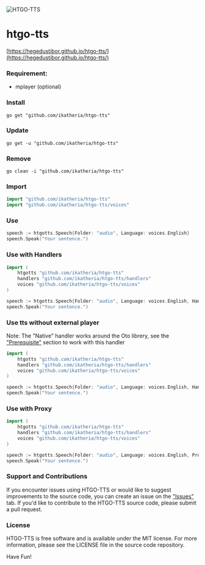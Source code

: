 ![HTGO-TTS](https://banners.beyondco.de/HTGO-TTS.png?theme=light&packageManager=&packageName=go+get+%22github.com%2Fhegedustibor%2Fhtgo-tts%22&pattern=bamboo&style=style_1&description=Text+to+Speech+Package+for+GoLang&md=1&showWatermark=0&fontSize=100px&images=volume-up)

# htgo-tts
[https://hegedustibor.github.io/htgo-tts/](https://hegedustibor.github.io/htgo-tts/)

### Requirement:
- mplayer (optional)

### Install
```
go get "github.com/ikatheria/htgo-tts"
```

### Update
```
go get -u "github.com/ikatheria/htgo-tts"
```

### Remove
```
go clean -i "github.com/ikatheria/htgo-tts"
```

### Import
```go
import "github.com/ikatheria/htgo-tts"
import "github.com/ikatheria/htgo-tts/voices"
```

### Use
```go
speech := htgotts.Speech{Folder: "audio", Language: voices.English}
speech.Speak("Your sentence.")
```

### Use with Handlers
```go
import (
    htgotts "github.com/ikatheria/htgo-tts"
    handlers "github.com/ikatheria/htgo-tts/handlers"
    voices "github.com/ikatheria/htgo-tts/voices"
)

speech := htgotts.Speech{Folder: "audio", Language: voices.English, Handler: &handlers.MPlayer{}}
speech.Speak("Your sentence.")
```

### Use tts without external player

Note: The "Native" handler works around the Oto librery, see the ["Prerequisite"](https://github.com/hajimehoshi/oto/blob/main/README.md#prerequisite) section to work with this handler 

```go
import (
    htgotts "github.com/ikatheria/htgo-tts"
    handlers "github.com/ikatheria/htgo-tts/handlers"
    voices "github.com/ikatheria/htgo-tts/voices"
)

speech := htgotts.Speech{Folder: "audio", Language: voices.English, Handler: &handlers.Native{}}
speech.Speak("Your sentence.")
```

### Use with Proxy
```go
import (
    htgotts "github.com/ikatheria/htgo-tts"
    handlers "github.com/ikatheria/htgo-tts/handlers"
    voices "github.com/ikatheria/htgo-tts/voices"
)

speech := htgotts.Speech{Folder: "audio", Language: voices.English, Proxy: "https://..."}
speech.Speak("Your sentence.")
```

### Support and Contributions

If you encounter issues using HTGO-TTS or would like to suggest improvements to the source code, you can create an issue on the ["Issues"](https://github.com/hegedustibor/htgo-tts/issues) tab. If you'd like to contribute to the HTGO-TTS source code, please submit a pull request.

### License

HTGO-TTS is free software and is available under the MIT license. For more information, please see the LICENSE file in the source code repository.


Have Fun!
